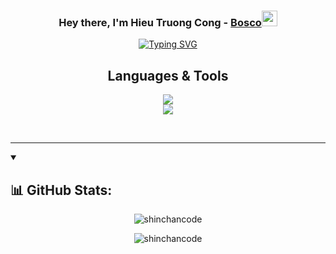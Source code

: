<h3 align="center">Hey there, I'm Hieu Truong Cong - <a href="https://hieu-truong-cong.firebaseapp.com/">Bosco<a><img src="https://media.giphy.com/media/hvRJCLFzcasrR4ia7z/giphy.gif" width="25px"></h3>
<p align="center" ><a href="https://git.io/typing-svg"><img src="https://readme-typing-svg.herokuapp.com?font=Fira+Code&weight=700&pause=1000&center=true&vCenter=true&random=false&width=535&lines=Software+Developer+at+Relia+Software;a+mentor%2C+Tech+-+Enthusiast;Expert-level+Football+Player" alt="Typing SVG" /></a></p>

<h2 align="center"> Languages & Tools </h2>
<p align="center">
    <img src="https://skillicons.dev/icons?i=c,cpp,py,html,css,js,nodejs,django,flask,git,firebase" />
  <br>
    <img src="https://skillicons.dev/icons?i=mysql,react,bash,figma,ts,aws,gcp,mongodb" />
</p><br>
<hr>

<details open> 
  <summary><h2>📊 GitHub Stats:</h2></summary>

<p align="center" ><img src="https://github-readme-stats.vercel.app/api/top-langs?username=shinchancode&theme=merko&hide_border=false&show_icons=true&locale=en&layout=compact" alt="shinchancode" /></p>
<p align="center" ><img src="https://streak-stats.demolab.com?user=shinchancode&theme=dark&border_radius=7.8" alt="shinchancode" /></p>
</details>

[website]: https://shinchancode.github.io/3d-react-portfolio/
[twitter]: https://twitter.com/codeshinchan
